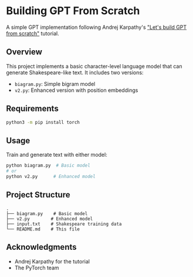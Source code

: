# Building GPT From Scratch

A simple GPT implementation following Andrej Karpathy's ["Let's build GPT from scratch"](https://www.youtube.com/watch?v=kCc8FmEb1nY) tutorial.

## Overview

This project implements a basic character-level language model that can generate Shakespeare-like text. It includes two versions:

- `biagram.py`: Simple bigram model
- `v2.py`: Enhanced version with position embeddings

## Requirements

```bash
python3 -m pip install torch
```

## Usage

Train and generate text with either model:

```bash
python biagram.py  # Basic model
# or
python v2.py      # Enhanced model
```

## Project Structure

```
.
├── biagram.py    # Basic model
├── v2.py        # Enhanced model
├── input.txt    # Shakespeare training data
└── README.md    # This file
```

## Acknowledgments

- Andrej Karpathy for the tutorial
- The PyTorch team
